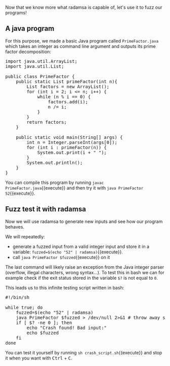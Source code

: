 Now that we know more what radamsa is capable of, let's use it to fuzz our programs!

## A java program
For this purpose, we made a basic Java program called `PrimeFactor.java` which takes an integer as command line argument and outputs its prime factor decomposition:

<pre class="file">
import java.util.ArrayList;
import java.util.List;

public class PrimeFactor {
    public static List<Integer> primeFactor(int n){
        List<Integer> factors = new ArrayList<Integer>();
        for (int i = 2; i <= n; i++) {
            while (n % i == 0) {
                factors.add(i);
                n /= i;
            }
        }
        return factors;
    }

    public static void main(String[] args) {
        int n = Integer.parseInt(args[0]);
        for (int i : primeFactor(n)) {
            System.out.print(i + " ");
        }
        System.out.println();
    }
}
</pre>

You can compile this program by running `javac PrimeFactor.java`{{execute}} and then try it with `java PrimeFactor 52`{{execute}}.

## Fuzz test it with radamsa
Now we will use radamsa to generate new inputs and see how our program behaves. 

We will repeatedly:
- generate a fuzzed input from a valid integer input and store it in a variable: `fuzzed=$(echo "52" | radamsa)`{{execute}}.
- call `java PrimeFactor $fuzzed`{{execute}} on it

The last command will likely raise an exception from the Java integer parser (overflow, illegal characters, wrong syntax...). To test this in bash we can for example check if the exit status stored in the variable `$?` is not equal to `0`.

This leads us to this infinite testing script written in bash:

<pre class="file">
#!/bin/sh

while true; do
    fuzzed=$(echo "52" | radamsa)
    java PrimeFactor $fuzzed > /dev/null 2>&1 # throw away stdout and stderr
    if [ $? -ne 0 ]; then
        echo "Crash found! Bad input:"
        echo $fuzzed
    fi
done
</pre>

You can test it yourself by running `sh crash_script.sh`{{execute}} and stop it when you want with <kbd>Ctrl</kbd> + <kbd>C</kbd>.